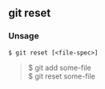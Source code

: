 ## git reset 

### Unsage 
```
$ git reset [<file-spec>]
```
> $ git add some-file   
> $ git reset some-file 

